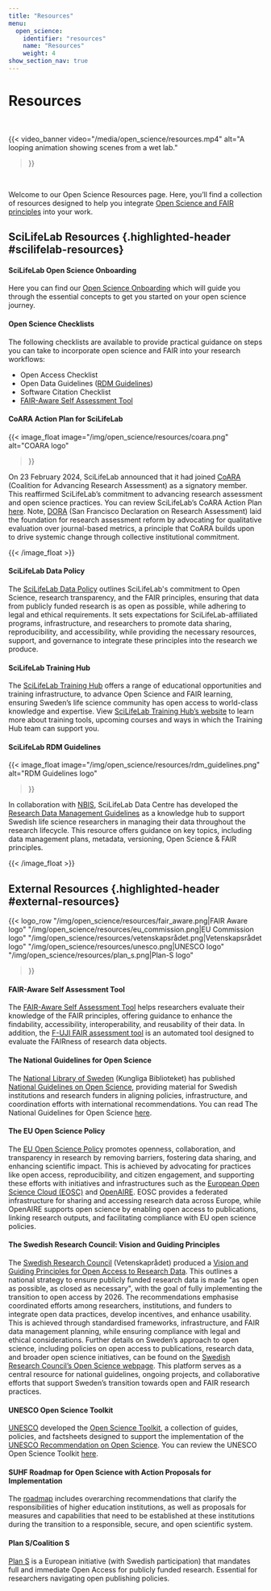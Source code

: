 ```yaml
---
title: "Resources"
menu:
  open_science:
    identifier: "resources"
    name: "Resources"
    weight: 4
show_section_nav: true
---
```


# Resources
<br/>

{{< video_banner
  video="/media/open_science/resources.mp4"
  alt="A looping animation showing scenes from a wet lab."
>}}
<br/>

Welcome to our Open Science Resources page.
Here, you’ll find a collection of resources designed to help you integrate
[Open Science and FAIR principles](/open_science/glossary) into your work.

## SciLifeLab Resources {.highlighted-header #scilifelab-resources}

#### SciLifeLab Open Science Onboarding

Here you can find our [Open Science Onboarding](https://doi.org/10.17044/scilifelab.29087126) which will guide you through the essential concepts to get you started on
your open science journey.

#### Open Science Checklists

The following checklists are available to provide practical guidance on steps you can take to incorporate open science
and FAIR into your research workflows:

- Open Access Checklist
- Open Data Guidelines ([RDM Guidelines](https://data-guidelines.scilifelab.se/))
- Software Citation Checklist
- [FAIR-Aware Self Assessment Tool](https://fairaware.dans.knaw.nl/)

#### CoARA Action Plan for SciLifeLab

{{< image_float 
  image="/img/open_science/resources/coara.png" 
  alt="COARA logo"
>}}

On 23 February 2024, SciLifeLab announced that it had joined [CoARA](https://coara.eu/) (Coalition for Advancing Research
Assessment) as a signatory member. This reaffirmed SciLifeLab’s commitment to advancing research assessment and open
science practices.
You can review SciLifeLab’s CoARA Action Plan [here](https://docs.google.com/document/d/1KAKOK6HoXsixQA5FaPegDIw1w3uI6OvlHgT2YR1m0pg/edit?tab=t.0).
Note, [DORA](https://sfdora.org) (San Francisco Declaration on Research Assessment) laid
the foundation for research assessment reform by advocating for qualitative evaluation over journal-based metrics,
a principle that CoARA builds upon to drive systemic change through collective institutional commitment.

{{< /image_float  >}}

#### SciLifeLab Data Policy

The [SciLifeLab Data Policy](https://www.scilifelab.se/wp-content/uploads/2023/10/Data-Policy.pdf) outlines SciLifeLab's
commitment to Open Science, research transparency, and the FAIR
principles, ensuring that data from publicly funded research is as open as possible, while adhering to legal and
ethical requirements. It sets expectations for SciLifeLab-affiliated programs, infrastructure, and researchers to promote
data sharing, reproducibility, and accessibility, while providing the necessary resources, support, and governance to
integrate these principles into the research we produce.

#### SciLifeLab Training Hub

The [SciLifeLab Training Hub](https://www.scilifelab.se/training/) offers a range of educational opportunities and
training infrastructure, to advance Open Science and FAIR learning, ensuring Sweden’s life science community has open
access to world-class knowledge and expertise. View [SciLifeLab Training Hub’s website](https://www.scilifelab.se/training/)
to learn more about training tools, upcoming courses and ways in which the Training Hub team can support you.

#### SciLifeLab RDM Guidelines

{{< image_float 
  image="/img/open_science/resources/rdm_guidelines.png" 
  alt="RDM Guidelines logo"
>}}

In collaboration with [NBIS](https://nbis.se/), SciLifeLab Data Centre has developed the
[Research Data Management Guidelines](https://data-guidelines.scilifelab.se/) as a knowledge
hub to support Swedish life science researchers in managing their data throughout the research lifecycle. This resource
offers guidance on key topics, including data management plans, metadata, versioning, Open Science & FAIR principles.

{{< /image_float  >}}

## External Resources {.highlighted-header #external-resources}

{{< logo_row 
"/img/open_science/resources/fair_aware.png|FAIR Aware logo"
"/img/open_science/resources/eu_commission.png|EU Commission logo"
"/img/open_science/resources/vetenskapsrådet.png|Vetenskapsrådet logo"
"/img/open_science/resources/unesco.png|UNESCO logo"
"/img/open_science/resources/plan_s.png|Plan-S logo"
>}}

#### FAIR-Aware Self Assessment Tool

The [FAIR-Aware Self Assessment Tool](https://fairaware.dans.knaw.nl/) helps researchers evaluate their knowledge of the
FAIR principles, offering guidance to enhance the findability, accessibility, interoperability, and reusability of their
data. In addition, the [F-UJI FAIR assessment tool](https://www.f-uji.net/) is an automated tool designed to evaluate
the FAIRness of research data objects.

#### The National Guidelines for Open Science

The [National Library of Sweden](https://www.kb.se/) (Kungliga Biblioteket) has published
[National Guidelines on Open Science](https://urn.kb.se/resolve?urn=urn:nbn:se:kb:publ-738), providing material for
Swedish institutions and research funders in aligning policies, infrastructure, and coordination efforts with
international recommendations. You can read The National Guidelines for Open Science
[here](https://urn.kb.se/resolve?urn=urn:nbn:se:kb:publ-738).

#### The EU Open Science Policy

The [EU Open Science Policy](https://research-and-innovation.ec.europa.eu/strategy/strategy-research-and-innovation/our-digital-future/open-science_en)
promotes openness, collaboration, and transparency in research by removing barriers, fostering data sharing, and
enhancing scientific impact. This is achieved by advocating for practices like open access, reproducibility, and citizen
engagement, and supporting these efforts with initiatives and infrastructures such as the
[European Open Science Cloud (EOSC)](https://eosc.eu/eosc-about/) and [OpenAIRE](https://www.openaire.eu/).
EOSC provides a federated infrastructure for sharing and accessing research data across Europe, while OpenAIRE supports open science by enabling open access to publications, linking research outputs, and facilitating compliance with EU open science policies.

#### The Swedish Research Council: Vision and Guiding Principles

The [Swedish Research Council](https://www.vr.se/) (Vetenskaprådet) produced a
[Vision and Guiding Principles for Open Access to Research Data](https://www.vr.se/english/mandates/open-science/open-access-to-research-data/vision-and-guiding-principles.html).
This outlines a national strategy to ensure publicly funded research data is made "as open as possible, as closed as
necessary", with the goal of fully implementing the transition to open access by 2026. The recommendations emphasise
coordinated efforts among researchers, institutions, and funders to integrate open data practices, develop incentives,
and enhance usability. This is achieved through standardised frameworks, infrastructure, and FAIR data management
planning, while ensuring compliance with legal and ethical considerations. Further details on Sweden’s approach to open
science, including policies on open access to publications, research data, and broader open science initiatives, can be
found on the [Swedish Research Council’s Open Science webpage](https://www.vr.se/english/mandates/open-science.html).
This platform serves as a central resource for national guidelines, ongoing projects, and collaborative efforts that
support Sweden’s transition towards open and FAIR research practices.

#### UNESCO Open Science Toolkit

[UNESCO](https://www.unesco.org/en) developed the [Open Science Toolkit](https://www.unesco.org/en/open-science/toolkit?hub=686),
a collection of guides, policies, and factsheets designed to support the implementation of the
[UNESCO Recommendation on Open Science](https://www.unesco.org/en/open-science/about?hub=686). You can review the UNESCO
Open Science Toolkit [here](https://www.unesco.org/en/open-science/toolkit?hub=686).

#### SUHF Roadmap for Open Science with Action Proposals for Implementation

The [roadmap](https://suhf.se/app/uploads/2025/02/REC-2021-1-Open-Science-Roadmap-REVISED-31-01-2025.pdf) includes
overarching recommendations that clarify the responsibilities of higher education institutions, as well as proposals for
measures and capabilities that need to be established at these institutions during the transition to a responsible,
secure, and open scientific system.

#### Plan S/Coalition S

[Plan S](https://www.coalition-s.org/) is a European initiative (with Swedish participation) that mandates full and
immediate Open Access for publicly funded research. Essential for researchers navigating open publishing policies.
